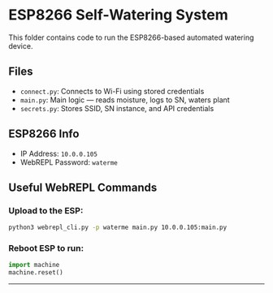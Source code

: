 # ESP8266 Self-Watering System

This folder contains code to run the ESP8266-based automated watering device.

## Files
- `connect.py`: Connects to Wi-Fi using stored credentials
- `main.py`: Main logic — reads moisture, logs to SN, waters plant
- `secrets.py`: Stores SSID, SN instance, and API credentials

## ESP8266 Info
- IP Address: `10.0.0.105`
- WebREPL Password: `waterme`

## Useful WebREPL Commands

### Upload  to the ESP:
```bash
python3 webrepl_cli.py -p waterme main.py 10.0.0.105:main.py
```

### Reboot ESP to run:
```python
import machine
machine.reset()
```

---
